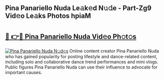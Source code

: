 ## Pina Panariello Nuda Le𝚊k𝚎d N𝚞𝚍e - Part-Zg9 Vid𝚎o Le𝚊ks Photos hpiaM

# <h2><a href="http://fbd7b16.evod.top/?m=Pina+Panariello+Nuda">🔗 👉🔴 Pina Panariello Nuda Vid𝚎o Ph𝚘t𝚘s</a></h2>

[![Pina Panariello Nuda N𝚞d𝚎s](https://i.imgur.com/8V9OHl7.gif)](http://fbd7b16.evod.top/?m=Pina+Panariello+Nuda)
Online content creator Pina Panariello Nuda who has gained popularity for posting lifestyle and dance-related content, including solo and collaborative dance trend performances and mini vlogs. Public figures Pina Panariello Nuda can use their influence to advocate for important causes. 
